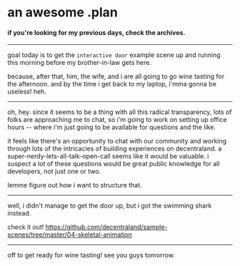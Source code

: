 # an awesome .plan

#### if you're looking for my previous days, check the archives.

---

goal today is to get the `interactive door` example scene up and running this morning before my brother-in-law gets here.

because, after that, him, the wife, and i are all going to go wine tasting for the afternoon.  and by the time i get back to my laptop, i'mma gonna be useless!  heh.

---

oh, hey.  since it seems to be a thing with all this radical transparency, lots of folks are approaching me to chat, so i'm going to work on setting up office hours -- where i'm just going to be available for questions and the like.

it feels like there's an opportunity to chat with our community and working through lots of the intricacies of building experiences on decentraland.  a super-nerdy-lets-all-talk-open-call seems like it would be valuable.  i suspect a lot of these questions would be great public knowledge for all developers, not just one or two.

lemme figure out how i want to structure that.

---

well, i didn't manage to get the door up, but i got the swimming shark instead.

check it out!
https://github.com/decentraland/sample-scenes/tree/master/04-skeletal-animation

---

off to get ready for wine tasting!  see you guys tomorrow.
